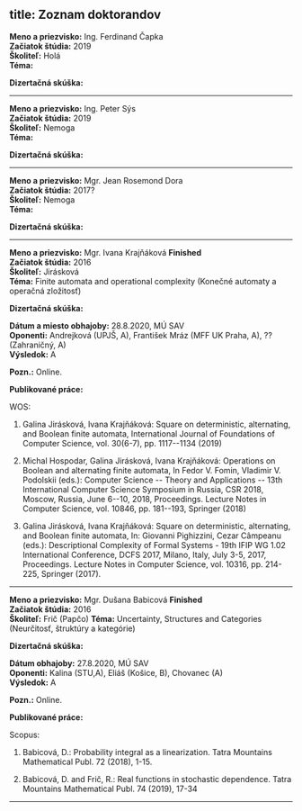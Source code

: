 title: Zoznam doktorandov
---
**Meno a priezvisko:** Ing. Ferdinand Čapka  
**Začiatok štúdia:** 2019  
**Školiteľ:** Holá  
**Téma:**   

**Dizertačná skúška:**

---

**Meno a priezvisko:** Ing. Peter Sýs  
**Začiatok štúdia:** 2019  
**Školiteľ:**  Nemoga  
**Téma:**  

**Dizertačná skúška:**

---

**Meno a priezvisko:** Mgr. Jean Rosemond Dora  
**Začiatok štúdia:** 2017?  
**Školiteľ:** Nemoga  
**Téma:**   

**Dizertačná skúška:**

---

**Meno a priezvisko:** Mgr. Ivana Krajňáková  **Finished**    
**Začiatok štúdia:** 2016   
**Školiteľ:** Jirásková  
**Téma:** Finite automata and operational complexity (Konečné automaty a operačná zložitosť) 
 
**Dizertačná skúška:**

**Dátum a miesto obhajoby:** 28.8.2020, MÚ SAV  
**Oponenti:** Andrejková (UPJŠ, A), František Mráz (MFF UK Praha, A), ?? (Zahraničný, A)    
**Výsledok:** A

**Pozn.:** Online.

**Publikované práce:** 

WOS:

1. Galina Jirásková, Ivana Krajňáková: Square on deterministic, alternating, and Boolean finite automata,
International Journal of Foundations of Computer Science, vol. 30(6-7), pp. 1117--1134 (2019)


1. Michal Hospodar, Galina Jirásková, Ivana Krajňáková: Operations on Boolean and alternating finite automata,
In Fedor V. Fomin, Vladimir V. Podolskii (eds.): Computer Science -- Theory and Applications -- 13th International Computer Science Symposium in Russia, CSR 2018, Moscow, Russia, June 6--10, 2018, Proceedings.
Lecture Notes in Computer Science, vol. 10846, pp. 181--193, Springer (2018)


1. Galina Jirásková, Ivana Krajňáková:  Square on deterministic, alternating, and Boolean finite automata,
In: Giovanni Pighizzini, Cezar Câmpeanu (eds.):
Descriptional Complexity of Formal Systems - 19th IFIP WG 1.02 International Conference, DCFS 2017, Milano, Italy, July 3-5, 2017, Proceedings. Lecture Notes in Computer Science, vol. 10316, pp. 214-225, Springer (2017).

---

**Meno a priezvisko:** Mgr. Dušana Babicová  **Finished**    
**Začiatok štúdia:** 2016  
**Školiteľ:** Frič (Papčo)
**Téma:** Uncertainty, Structures and Categories (Neurčitosť, štruktúry a kategórie)  

**Dizertačná skúška:**

**Dátum obhajoby:** 27.8.2020, MÚ SAV  
**Oponenti:** Kalina (STU,A), Eliáš (Košice, B), Chovanec (A)    
**Výsledok:** A

**Pozn.:** Online.

**Publikované práce:** 

Scopus:

1.  Babicová, D.: Probability integral as a linearization. Tatra Mountains Mathematical Publ. 72 (2018), 1-15.

1. Babicová, D. and Frič, R.: Real functions in stochastic dependence. Tatra Mountains Mathematical Publ. 74 (2019), 17-34

---